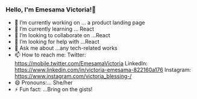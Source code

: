 ###  Hello, I'm Emesama Victoria!👋
- 🔭 I’m currently working on ... a product landing page
- 🌱 I’m currently learning ... React
- 👯 I’m looking to collaborate on ...React
- 🤔 I’m looking for help with ...React
- 💬 Ask me about ...any tech-related works
- 📫 How to reach me: 
Twitter: https://mobile.twitter.com/EmesamaVictoria
LinkedIn: https://www.linkedin.com/in/victoria-emesama-822160a176
Instagram: https://www.instagram.com/victoria_blessing-/
- 😄 Pronouns:... She/her
- ⚡ Fun fact: ...Bring on the gists! 
